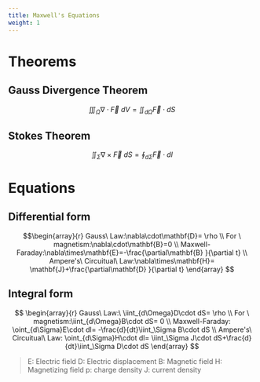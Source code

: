 ```yaml
---
title: Maxwell's Equations
weight: 1
---
```

# Theorems

## Gauss Divergence Theorem

$$
\iiint_\Omega \nabla \cdot \vec{F}\ dV = \iint _{d\Omega} \vec{F}\cdot dS
$$

## Stokes Theorem

$$
\iint_\Sigma \nabla \times \vec{F}\ dS = \oint_{d\Sigma} \vec{F}\cdot dl
$$

# Equations
## Differential form
$$\begin{array}{r}
    Gauss\ Law:\nabla\cdot\mathbf{D}= \rho \\
    For \ magnetism:\nabla\cdot\mathbf{B}=0 \\
    Maxwell-Faraday:\nabla\times\mathbf{E}=-\frac{\partial\mathbf{B} }{\partial t} \\
    Ampere's\ Circuitual\ Law:\nabla\times\mathbf{H}= \mathbf{J}+\frac{\partial\mathbf{D} }{\partial t} 
\end{array}
$$

## Integral form
$$
\begin{array}{r}
    Gauss\ Law:\ \iint_{d\Omega}D\cdot dS= \rho \\
    For \ magnetism:\iint_{d\Omega}B\cdot dS= 0 \\
    Maxwell-Faraday: \oint_{d\Sigma}E\cdot dl= -\frac{d}{dt}\iint_\Sigma B\cdot dS \\
    Ampere's\ Circuitual\ Law: \oint_{d\Sigma}H\cdot dl= \iint_\Sigma J\cdot dS+\frac{d}{dt}\iint_\Sigma D\cdot dS 
\end{array}
$$

> E: Electric field
D: Electric displacement
B: Magnetic field
H: Magnetizing field
p: charge density
J: current density
